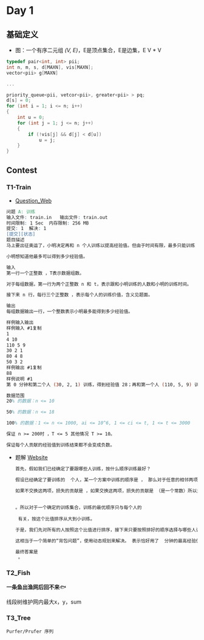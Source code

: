 # Day 1



## 基础定义

+ 图：一个有序二元组 *(V, E)*，E是顶点集合，E是边集，E  V * V



```c++
typedef pair<int, int> pii;
int n, m, s, d[MAXN], vis[MAXN];
vector<pii> g[MAXN]

...

priority_queue<pii, vetcor<pii>, greater<pii> > pq;
d[s] = 0;
for (int i = 1; i <= n; i++)
{
    int u = 0;
    for (int j = 1; j <= n; j++)
    {
        if (!vis[j] && d[j] < d[u])
            u = j;
    }
}
```



## Contest



### T1-Train

+ [Question_Web](http://www.xmoj.tech/problem.php?cid=3752&pid=0)

```abc
问题 A: 训练
输入文件: train.in   输出文件: train.out   
时间限制: 1 Sec  内存限制: 256 MB
提交: 1  解决: 1
[提交][状态]
题目描述
马上要出征奥运了，小明决定再和 n 个人训练以提高经验值。但由于时间有限，最多只能训练 t 分钟，所以他可以选择一部分人来训练，每个人的训练价值由一个三元组 (a, b, c) 组成，表示如果小明在第 x 分钟和这个人训练，他需要训练 c 分钟，会得到 a - (x + c) * b 的经验值。

小明想知道他最多可以得到多少经验值。

输入
第一行一个正整数 ，T表示数据组数。

对于每组数据，第一行为两个正整数 n 和 t，表示跟和小明训练的人数和小明的训练时间。

接下来 n 行，每行三个正整数 ，表示每个人的训练价值，含义见题面。

输出
每组数据输出一行，一个整数表示小明最多能得到多少经验值。

样例输入输出
样例输入 #1复制
1
4 10
110 5 9
30 2 1
80 4 8
50 3 2
样例输出 #1复制
88
样例说明 #1
第 0 分钟和第二个人 (30, 2, 1) 训练，得到经验值 28；再和第一个人 (110, 5, 9) 训练，得到经验值 60。

数据范围
20% 的数据：n <= 10

50% 的数据：n <= 18

100% 的数据：1 <= n <= 1000, ai <= 10^6, 1 <= ci <= t, 1 <= t <= 3000

保证 n >= 200时 ，T <= 5 其他情况 T >= 10。

保证每个人贡献的经验值到训练结束都不会变成负数。
```



+ 题解 [Website](http://www.xmoj.tech/problem_solution.php?cid=3752&pid=0)

  ```abc
  首先，假如我们已经确定了要跟哪些人训练，按什么顺序训练最好？
  
  假设已经确定了要训练的  个人，某一个方案中训练的顺序是 ， 那么对于任意的相邻两项 ，考虑交换这两项的顺序，是否会变得更优。交换相邻两项，只会对这两个人的贡献有影响，对其余的人 不会产生影响。
  
  如果不交换这两项，损失的贡献是 ，如果交换这两项，损失的贡献是 （是一个常数）所以只需要判断是否 。如果此不等式不成立，那么应该交换这两项。对上式移项得 
   
   
  。所以对于一个确定的训练集合，训练的最优顺序只与每个人的 
   
   有关，按这个比值排序从大到小训练。
  
  于是，我们先对所有的人按照这个比值进行排序，接下来只要按照排好的顺序选择与哪些人训练就可以了。
  
  这相当于一个简单的“背包问题”，使用动态规划来解决。 表示恰好用了  分钟的最高经验值。状态转移方程为 。
  
  最终答案是  
   。
  ```

  



### T2_Fish

**一条鱼出渔网后回不来**🐟

线段树维护网内最大x，y，sum



### T3_Tree

```
Purfer/Prufer 序列
```

